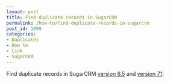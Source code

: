 ```yaml
---
layout: post
title: Find duplicate records in SugarCRM
permalink: /how-to/find-duplicate-records-in-sugarcrm
post_id: 1099
categories:
- Duplicates
- How to
- Link
- SugarCRM
---
```


Find duplicate records in SugarCRM
[version 6.5](http://support.sugarcrm.com/02_Documentation/01_Sugar_Editions/02_Sugar_Enterprise/Sugar_Enterprise_6.5/Application_Guide/02_User_Interface#Find_Duplicates) and
[version 7.1](http://support.sugarcrm.com/02_Documentation/01_Sugar_Editions/02_Sugar_Enterprise/Sugar_Enterprise_7.1/Application_Guide/02_User_Interface#Find_Duplicates).
